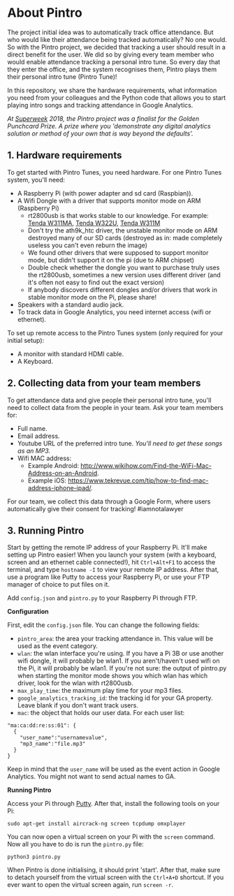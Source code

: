 # About Pintro

The project initial idea was to automatically track office attendance. But who would like their attendance being tracked automatically? No one would. So with the Pintro project, we decided that tracking a user should result in a direct benefit for the user. We did so by giving every team member who would enable attendance tracking a personal intro tune. So every day that they enter the office, and the system recognises them, Pintro plays them their personal intro tune (Pintro Tune)!

In this repository, we share the hardware requirements, what information you need from your colleagues and the Python code that allows you to start playing intro songs and tracking attendance in Google Analytics.

*At [Superweek](http://www.superweek.hu/) 2018, the Pintro project was a finalist for the Golden Punchcard Prize. A prize where you 'demonstrate any digital analytics solution or method of your own that is way beyond the defaults'.*

## 1. Hardware requirements
To get started with Pintro Tunes, you need hardware. For one Pintro Tunes system, you'll need:

- A Raspberry Pi (with power adapter and sd card (Raspbian)).
- A Wifi Dongle with a driver that supports monitor mode on ARM (Raspberry Pi)
    - rt2800usb is that works stable to our knowledge. For example: [Tenda W311MA](https://www.lightinthebox.com/nl/tenda-w311ma-150mbps-draadloze-n150-high-power-usb-adapter-draadloze-netwerkkaart-wifi-ontvanger-wi-fi-card-ap-functie_p5446216.html), [Tenda W322U](https://www.amazon.de/dp/B002IJA5J2/ref=pe_386171_38075861_TE_item), [Tenda W311M](https://wikidevi.com/wiki/Tenda_W311M)
    - Don't try the ath9k_htc driver, the unstable monitor mode on ARM destroyed many of our SD cards (destroyed as in: made completely useless you can't even reburn the image)
    - We found other drivers that were supposed to support monitor mode, but didn't support it on the pi (due to ARM chipset)
    - Double check whether the dongle you want to purchase truly uses the rt2800usb, sometimes a new version uses different driver (and it's often not easy to find out the exact version)
    - If anybody discovers different dongles and/or drivers that work in stable monitor mode on the Pi, please share!
- Speakers with a standard audio jack.
- To track data in Google Analytics, you need internet access (wifi or ethernet).

To set up remote access to the Pintro Tunes system (only required for your initial setup):

- A monitor with standard HDMI cable.
- A Keyboard.

## 2. Collecting data from  your team members

To get attendance data and give people their personal intro tune, you'll need to collect data from the people in your team. Ask your team members for:

- Full name.
- Email address.
- Youtube URL of the preferred intro tune. *You'll need to get these songs as an MP3.*
- Wifi MAC address:
  - Example Android: http://www.wikihow.com/Find-the-WiFi-Mac-Address-on-an-Android.
  - Example iOS: https://www.tekrevue.com/tip/how-to-find-mac-address-iphone-ipad/.
  
For our team, we collect this data through a Google Form, where users automatically give their consent for tracking! \#iamnotalawyer

## 3. Running Pintro

Start by getting the remote IP address of your Raspberry Pi. It'll make setting up Pintro easier! When you launch your system (with a keyboard, screen and an ethernet cable connected!), hit `Ctrl+Alt+F1` to access the terminal, and type `hostname -I` to view your remote IP address. After that, use a program like Putty to access your Raspberry Pi, or use your FTP manager of choice to put files on it. 

Add `config.json` and `pintro.py` to your Raspberry Pi through FTP. 

**Configuration**

First, edit the `config.json` file. You can change the following fields:

- `pintro_area`: the area your tracking attendance in. This value will be used as the event category.
- `wlan`: the wlan interface you're using. If you have a Pi 3B or use another wifi dongle, it will probably be wlan1. If you aren't/haven't used wifi on the Pi, it will probably be wlan1. If you're not sure: the output of pintro.py when starting the monitor mode shows you which wlan has which driver, look for the wlan with rt2800usb.
- `max_play_time`: the maximum play time for your mp3 files.
- `google_analytics_tracking_id`: the tracking id for your GA property. Leave blank if you don't want track users.
- `mac`: the object that holds our user data. For each user list:

```
"ma:ca:dd:re:ss:01": {
  {
    "user_name":"usernamevalue",
    "mp3_name":"file.mp3"
  }
}
```

Keep in mind that the `user_name` will be used as the event action in Google Analytics. You might not want to send actual names to GA. 

**Running Pintro**

Access your Pi through [Putty](https://www.putty.org/). After that, install the following tools on your Pi:

```sudo apt-get install aircrack-ng screen tcpdump omxplayer```

You can now open a virtual screen on your Pi with the `screen` command. Now all you have to do is run the `pintro.py` file:

```
python3 pintro.py
```

When Pintro is done initialising, it should print 'start'. After that, make sure to detach yourself from the virtual screen with the `Ctrl+A+D` shortcut. If you ever want to open the virtual screen again, run `screen -r`. 


